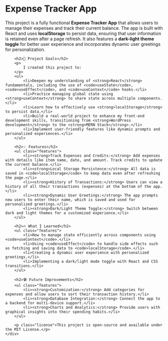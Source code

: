 <!DOCTYPE html>
<html lang="en">
<head>
    <meta charset="UTF-8">
    <meta name="viewport" content="width=device-width, initial-scale=1.0">
    <title>Expense Tracker App</title>
    
</head>
<body>
    <div class="container">
        <h1>Expense Tracker App</h1>
        <p>
            This project is a fully functional <strong>Expense Tracker App</strong> that allows users to manage their expenses and track their current balance. The app is built with React and uses <strong>localStorage</strong> to persist data, ensuring that user information is retained even after a page refresh. It also features a <strong>dark-light theme toggle</strong> for better user experience and incorporates dynamic user greetings for personalization.
        </p>

        <h2>🎯 Project Goals</h2>
        <p>
            I created this project to:
        </p>
        <ul>
            <li>Deepen my understanding of <strong>React</strong> fundamentals, including the use of <code>useState</code>, <code>useEffect</code>, and <code>useContext</code> hooks.</li>
            <li>Practice managing global state using <strong>useContext</strong> to share state across multiple components.</li>
            <li>Learn how to effectively use <strong>localStorage</strong> to persist data.</li>
            <li>Build a real-world project to enhance my front-end development skills, transitioning from <strong>WordPress development</strong> to the <strong>MERN Stack</strong>.</li>
            <li>Implement user-friendly features like dynamic prompts and personalized experiences.</li>
        </ul>

        <h2>✨ Features</h2>
        <ul class="features">
            <li><strong>Track Expenses and Credits:</strong> Add expenses with details like item name, date, and amount. Track credits to update the current balance.</li>
            <li><strong>Local Storage Persistence:</strong> All data is saved in <code>localStorage</code> to keep data even after refreshing the page.</li>
            <li><strong>History of Transactions:</strong> Users can view a history of all their transactions (expenses) at the bottom of the app.</li>
            <li><strong>Dynamic User Greetings:</strong> The app prompts new users to enter their name, which is saved and used for personalized greetings.</li>
            <li><strong>Dark/Light Theme Toggle:</strong> Switch between dark and light themes for a customized experience.</li>
        </ul>

        <h2>🔥 What I Learned</h2>
        <ul class="features">
            <li>How to manage state efficiently across components using <code>useContext</code>.</li>
            <li>Using <code>useEffect</code> to handle side effects such as fetching and saving data to <code>localStorage</code>.</li>
            <li>Creating a dynamic user experience with personalized greetings.</li>
            <li>Implementing a dark/light mode toggle with React and CSS transitions.</li>
        </ul>

        <h2>🛠 Future Improvements</h2>
        <ul class="features">
            <li><strong>Customization:</strong> Add categories for expenses and allow users to sort their transaction history.</li>
            <li><strong>Database Integration:</strong> Connect the app to a backend for multi-device support.</li>
            <li><strong>Charts and Analytics:</strong> Provide users with graphical insights into their spending habits.</li>
        </ul>

        <p class="license">This project is open-source and available under the MIT License.</p>
    </div>
</body>
</html>
